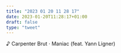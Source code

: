 ```yaml
---
title: "2023 01 20 11 28 17"
date: 2023-01-20T11:28:17+01:00
draft: false
type: "tweet"
---
```


♪ Carpenter Brut · Maniac (feat. Yann Ligner)
